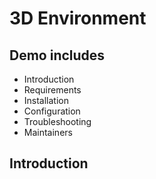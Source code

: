 # 3D Environment

## Demo includes

 - Introduction
 - Requirements
 - Installation
 - Configuration
 - Troubleshooting
 - Maintainers
 
## Introduction
